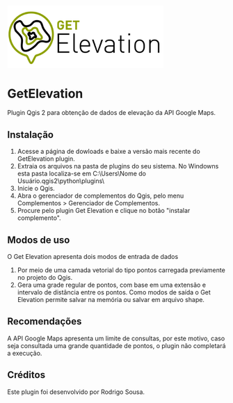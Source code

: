 <img src="logo.png" alt="drawing" width="360"/>

# GetElevation
Plugin Qgis 2 para obtenção de dados de elevação da API Google Maps.

## Instalação
1. Acesse a página de dowloads e baixe a versão mais recente do GetElevation plugin.
2. Extraia os arquivos na pasta de plugins do seu sistema. No Windowns esta pasta localiza-se em C:\Users\Nome do Usuário\.qgis2\python\plugins\
3. Inicie o Qgis.
4. Abra o gerenciador de complementos do Qgis, pelo menu Complementos > Gerenciador de Complementos.
5. Procure pelo plugin Get Elevation e clique no botão "instalar complemento".

## Modos de uso
O Get Elevation apresenta dois modos de entrada de dados
1. Por meio de uma camada vetorial do tipo pontos carregada previamente no projeto do Qgis.
2. Gera uma grade regular de pontos, com base em uma extensão e intervalo de distância entre os pontos.
Como modos de saída o Get Elevation permite salvar na memória ou salvar em arquivo shape.

## Recomendações
A API Google Maps apresenta um limite de consultas, por este motivo, caso seja consultada uma grande quantidade de pontos, o plugin não completará a execução.

## Créditos
Este plugin foi desenvolvido por Rodrigo Sousa.

